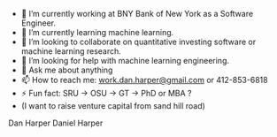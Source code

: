 - 🔭 I’m currently working at BNY Bank of New York as a Software Engineer.
- 🌱 I’m currently learning machine learning.
- 👯 I’m looking to collaborate on quantitative investing software or machine learning research.
- 🤔 I’m looking for help with machine learning engineering.
- 💬 Ask me about anything
- 📫 How to reach me: work.dan.harper@gmail.com or 412-853-6818
- ⚡ Fun fact: SRU -> OSU -> GT -> PhD or MBA ?
- (I want to raise venture capital from sand hill road)
  
Dan Harper
Daniel Harper

